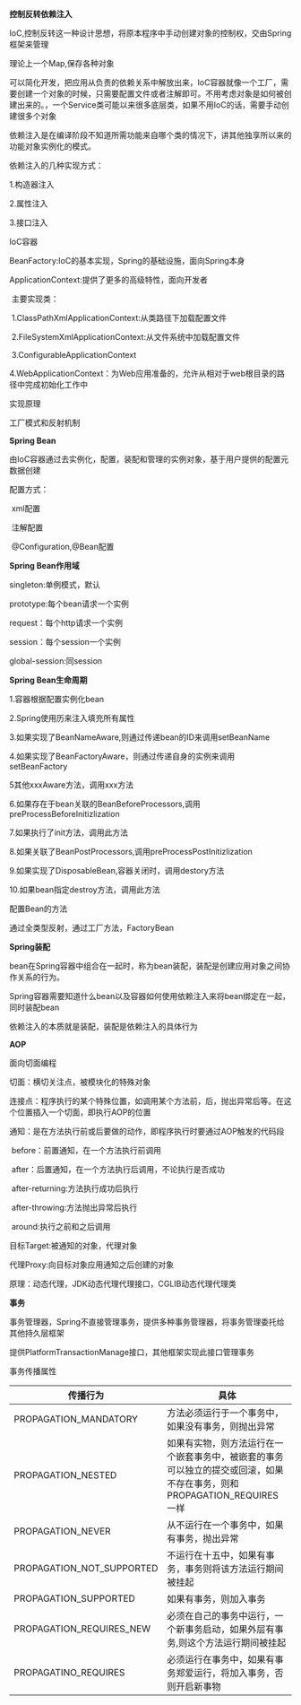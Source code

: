 **控制反转依赖注入**

IoC,控制反转这一种设计思想，将原本程序中手动创建对象的控制权，交由Spring框架来管理

理论上一个Map,保存各种对象

可以简化开发，把应用从负责的依赖关系中解放出来，IoC容器就像一个工厂，需要创建一个对象的时候，只需要配置文件或者注解即可。不用考虑对象是如何被创建出来的。，一个Service类可能以来很多底层类，如果不用IoC的话，需要手动创建很多个对象



依赖注入是在编译阶段不知道所需功能来自哪个类的情况下，讲其他独享所以来的功能对象实例化的模式。

依赖注入的几种实现方式：

1.构造器注入

2.属性注入

3.接口注入



IoC容器

BeanFactory:IoC的基本实现，Spring的基础设施，面向Spring本身

ApplicationContext:提供了更多的高级特性，面向开发者

​	主要实现类：

​		1.ClassPathXmlApplicationContext:从类路径下加载配置文件

​		2.FileSystemXmlApplicationContext:从文件系统中加载配置文件

​		3.ConfigurableApplicationContext

​		4.WebApplicationContext：为Web应用准备的，允许从相对于web根目录的路径中完成初始化工作中



实现原理

工厂模式和反射机制



**Spring Bean**

由IoC容器通过去实例化，配置，装配和管理的实例对象，基于用户提供的配置元数据创建

配置方式：

​	xml配置

​	注解配置

​	@Configuration,@Bean配置



**Spring Bean作用域**

singleton:单例模式，默认

prototype:每个bean请求一个实例

request：每个http请求一个实例

session：每个session一个实例

global-session:同session



**Spring Bean生命周期**

1.容器根据配置实例化bean

2.Spring使用历来注入填充所有属性

3.如果实现了BeanNameAware,则通过传递bean的ID来调用setBeanName

4.如果实现了BeanFactoryAware，则通过传递自身的实例来调用setBeanFactory

5其他xxxAware方法，调用xxx方法

6.如果存在于bean关联的BeanBeforeProcessors,调用preProcessBeforeInitizlization

7.如果执行了init方法，调用此方法

8.如果关联了BeanPostProcessors,调用preProcessPostInitizlization

9.如果实现了DisposableBean,容器关闭时，调用destory方法

10.如果bean指定destroy方法，调用此方法



配置Bean的方法

通过全类型反射，通过工厂方法，FactoryBean



**Spring装配**

bean在Spring容器中组合在一起时，称为bean装配，装配是创建应用对象之间协作关系的行为。

Spring容器需要知道什么bean以及容器如何使用依赖注入来将bean绑定在一起，同时装配bean

依赖注入的本质就是装配，装配是依赖注入的具体行为



**AOP**

面向切面编程

切面：横切关注点，被模块化的特殊对象

连接点：程序执行的某个特殊位置，如调用某个方法前，后，抛出异常后等。在这个位置插入一个切面，即执行AOP的位置

通知：是在方法执行前或后要做的动作，即程序执行时要通过AOP触发的代码段

​	before：前置通知，在一个方法执行前调用

​	after：后置通知，在一个方法执行后调用，不论执行是否成功

​	after-returning:方法执行成功后执行

​	after-throwing:方法抛出异常后执行

​	around:执行之前和之后调用

目标Target:被通知的对象，代理对象

代理Proxy:向目标对象应用通知之后创建的对象



原理：动态代理，JDK动态代理代理接口，CGLIB动态代理代理类



**事务**

事务管理器，Spring不直接管理事务，提供多种事务管理器，将事务管理委托给其他持久层框架

提供PlatformTransactionManage接口，其他框架实现此接口管理事务

事务传播属性

| 传播行为                  | 具体                                                         |
| ------------------------- | ------------------------------------------------------------ |
| PROPAGATION_MANDATORY     | 方法必须运行于一个事务中，如果没有事务，则抛出异常           |
| PROPAGATION_NESTED        | 如果有实物，则方法运行在一个嵌套事务中，被嵌套的事务可以独立的提交或回滚，如果不存在事务，则和PROPAGATION_REQUIRES一样 |
| PROPAGATION_NEVER         | 从不运行在一个事务中，如果有事务，抛出异常                   |
| PROPAGATION_NOT_SUPPORTED | 不运行在十五中，如果有事务，事务则将该方法运行期间被挂起     |
| PROPAGATION_SUPPORTED     | 如果有事务，则加入事务                                       |
| PROPAGATION_REQUIRES_NEW  | 必须在自己的事务中运行，一个新事务启动，如果外层有事务,则这个方法运行期间被挂起 |
| PROPAGATINO_REQUIRES      | 必须运行在事务中，如果有事务郑爱运行，将加入事务，否则开启新事物 |

